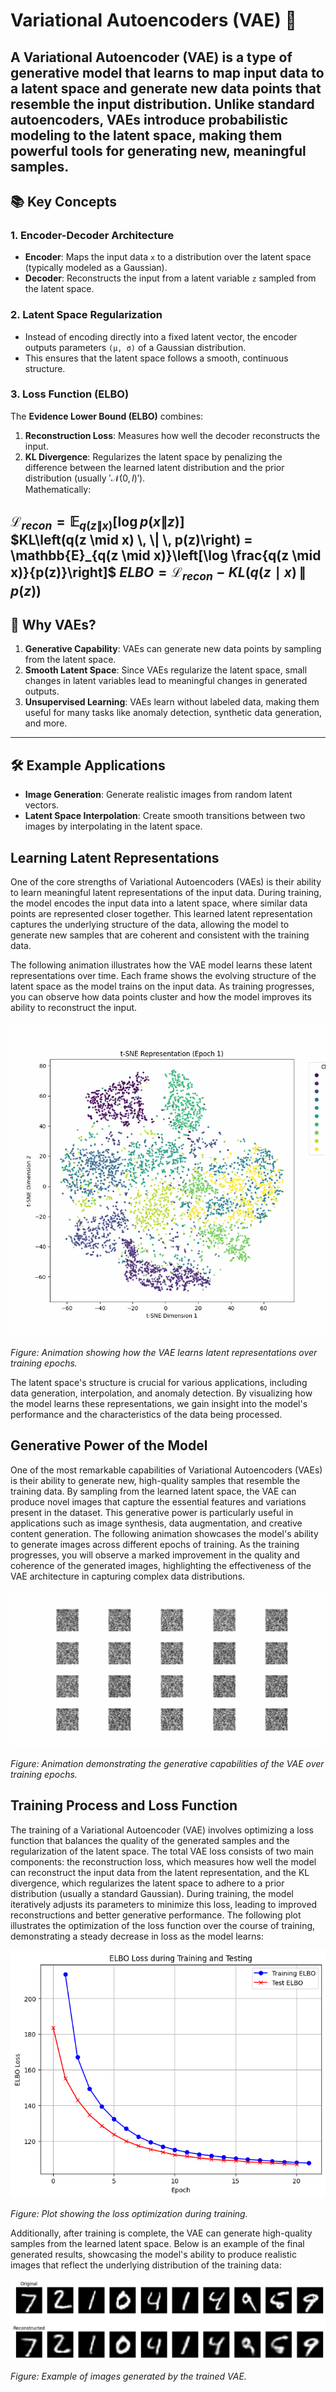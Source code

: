 # Variational Autoencoders (VAE) 🧠
A **Variational Autoencoder (VAE)** is a type of generative model that learns to map input data to a latent space and generate new data points that resemble the input distribution. Unlike standard autoencoders, VAEs introduce probabilistic modeling to the latent space, making them powerful tools for generating new, meaningful samples.
---
## 📚 Key Concepts
### 1. **Encoder-Decoder Architecture**
- **Encoder**: Maps the input data `x` to a distribution over the latent space (typically modeled as a Gaussian).
- **Decoder**: Reconstructs the input from a latent variable `z` sampled from the latent space.

### 2. **Latent Space Regularization**
- Instead of encoding directly into a fixed latent vector, the encoder outputs parameters `(μ, σ)` of a Gaussian distribution.
- This ensures that the latent space follows a smooth, continuous structure.

### 3. **Loss Function (ELBO)**
The **Evidence Lower Bound (ELBO)** combines:
1. **Reconstruction Loss**: Measures how well the decoder reconstructs the input.
2. **KL Divergence**: Regularizes the latent space by penalizing the difference between the learned latent distribution and the prior distribution (usually $'\mathcal{N}(0, I)'$).  
Mathematically:

$\mathcal{L} _ {recon} = \mathbb{E} _ {q(z\|x)}\left[ \log p(x\|z) \right]$  
$KL\left(q(z \mid x) \, \| \, p(z)\right) = \mathbb{E}_{q(z \mid x)}\left[\log \frac{q(z \mid x)}{p(z)}\right]$
$ELBO = \mathcal{L} _ {recon} - KL\left(q(z \mid x) \, \| \, p(z)\right)$
---

## 🌟 Why VAEs?

1. **Generative Capability**: VAEs can generate new data points by sampling from the latent space.
2. **Smooth Latent Space**: Since VAEs regularize the latent space, small changes in latent variables lead to meaningful changes in generated outputs.
3. **Unsupervised Learning**: VAEs learn without labeled data, making them useful for many tasks like anomaly detection, synthetic data generation, and more.

---

## 🛠 Example Applications

- **Image Generation**: Generate realistic images from random latent vectors.
- **Latent Space Interpolation**: Create smooth transitions between two images by interpolating in the latent space.

## Learning Latent Representations

One of the core strengths of Variational Autoencoders (VAEs) is their ability to learn meaningful latent representations of the input data. During training, the model encodes the input data into a latent space, where similar data points are represented closer together. This learned latent representation captures the underlying structure of the data, allowing the model to generate new samples that are coherent and consistent with the training data.

The following animation illustrates how the VAE model learns these latent representations over time. Each frame shows the evolving structure of the latent space as the model trains on the input data. As training progresses, you can observe how data points cluster and how the model improves its ability to reconstruct the input.

![Learning Latent Representations](plots/tsne_animation-3.gif)

*Figure: Animation showing how the VAE learns latent representations over training epochs.*

The latent space's structure is crucial for various applications, including data generation, interpolation, and anomaly detection. By visualizing how the model learns these representations, we gain insight into the model's performance and the characteristics of the data being processed.
## Generative Power of the Model

One of the most remarkable capabilities of Variational Autoencoders (VAEs) is their ability to generate new, high-quality samples that resemble the training data. By sampling from the learned latent space, the VAE can produce novel images that capture the essential features and variations present in the dataset. This generative power is particularly useful in applications such as image synthesis, data augmentation, and creative content generation. The following animation showcases the model's ability to generate images across different epochs of training. As the training progresses, you will observe a marked improvement in the quality and coherence of the generated images, highlighting the effectiveness of the VAE architecture in capturing complex data distributions.

![Generated Images Over Epochs](plots/animation-3.gif)

*Figure: Animation demonstrating the generative capabilities of the VAE over training epochs.*

## Training Process and Loss Function

The training of a Variational Autoencoder (VAE) involves optimizing a loss function that balances the quality of the generated samples and the regularization of the latent space. The total VAE loss consists of two main components: the reconstruction loss, which measures how well the model can reconstruct the input data from the latent representation, and the KL divergence, which regularizes the latent space to adhere to a prior distribution (usually a standard Gaussian). During training, the model iteratively adjusts its parameters to minimize this loss, leading to improved reconstructions and better generative performance. The following plot illustrates the optimization of the loss function over the course of training, demonstrating a steady decrease in loss as the model learns:

![Loss Optimization Plot](plots/VAE_Loss.png)

*Figure: Plot showing the loss optimization during training.*

Additionally, after training is complete, the VAE can generate high-quality samples from the learned latent space. Below is an example of the final generated results, showcasing the model's ability to produce realistic images that reflect the underlying distribution of the training data:

![Final Generated Results](plots/VAE.png)

*Figure: Example of images generated by the trained VAE.*




